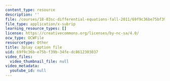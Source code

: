```yaml
---
content_type: resource
description: ''
file: /courses/18-03sc-differential-equations-fall-2011/69f9c36be75bf39b34fedc8612303037_te6Mplq3DCU.srt
file_type: application/x-subrip
learning_resource_types: []
license: https://creativecommons.org/licenses/by-nc-sa/4.0/
ocw_type: OCWFile
resourcetype: Other
title: 3play caption file
uid: 69f9c36b-e75b-f39b-34fe-dc8612303037
video_files:
  video_thumbnail_file: null
video_metadata:
  youtube_id: null
---
```

